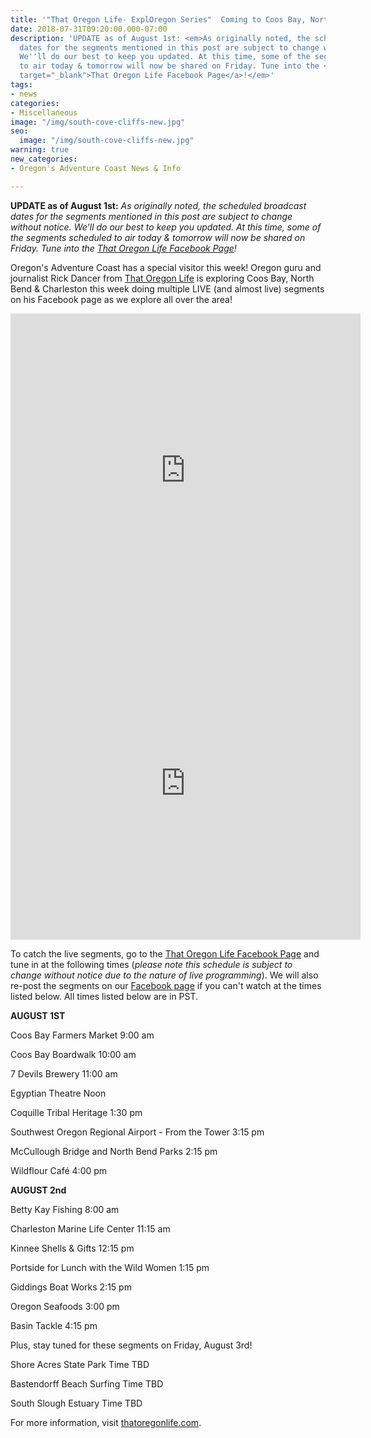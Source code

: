 ```yaml
---
title: '"That Oregon Life- ExplOregon Series"  Coming to Coos Bay, North Bend & Charleston!'
date: 2018-07-31T09:20:00.000-07:00
description: 'UPDATE as of August 1st: <em>As originally noted, the scheduled broadcast
  dates for the segments mentioned in this post are subject to change without notice.
  We''ll do our best to keep you updated. At this time, some of the segments scheduled
  to air today & tomorrow will now be shared on Friday. Tune into the <a href="https://www.facebook.com/ThatOregonLife/"
  target="_blank">That Oregon Life Facebook Page</a>!</em>'
tags:
- news
categories:
- Miscellaneous
image: "/img/south-cove-cliffs-new.jpg"
seo:
  image: "/img/south-cove-cliffs-new.jpg"
warning: true
new_categories:
- Oregon's Adventure Coast News & Info

---
```

<strong>UPDATE as of August 1st:</strong> <em>As originally noted, the scheduled broadcast dates for the segments mentioned in this post are subject to change without notice. We'll do our best to keep you updated. At this time, some of the segments scheduled to air today &amp; tomorrow will now be shared on Friday. Tune into the <a href="https://www.facebook.com/ThatOregonLife/">That Oregon Life Facebook Page</a>!</em>



Oregon's Adventure Coast has a special visitor this week! Oregon guru and journalist Rick Dancer from <a href="https://www.facebook.com/ThatOregonLife" target="_blank" rel="noopener noreferrer">That Oregon Life</a> is exploring Coos Bay, North Bend &amp; Charleston this week doing multiple LIVE (and almost live) segments on his Facebook page as we explore all over the area!



<iframe style="border: none; overflow: hidden;" src="https://www.facebook.com/plugins/video.php?href=https%3A%2F%2Fwww.facebook.com%2FThatOregonLife%2Fvideos%2F1759631577468602%2F&amp;show_text=1&amp;width=560" width="560" height="501" frameborder="0" scrolling="no" allowfullscreen="allowfullscreen"></iframe>



<iframe style="border: none; overflow: hidden;" src="https://www.facebook.com/plugins/video.php?href=https%3A%2F%2Fwww.facebook.com%2FThatOregonLife%2Fvideos%2F1765962150168878%2F&amp;show_text=1&amp;width=560" width="560" height="501" frameborder="0" scrolling="no" allowfullscreen="allowfullscreen"></iframe>



To catch the live segments, go to the <a href="https://www.facebook.com/ThatOregonLife/">That Oregon Life Facebook Page</a> and tune in at the following times (<em>please note</em><em> this schedule is subject to change without notice due to the nature of live programming</em>). We will also re-post the segments on our <a href="https://www.facebook.com/OregonsAdventureCoast/">Facebook page</a> if you can't watch at the times listed below. All times listed below are in PST.



<strong>AUGUST 1ST</strong>

Coos Bay Farmers Market 9:00 am

Coos Bay Boardwalk 10:00 am

7 Devils Brewery 11:00 am

Egyptian Theatre Noon

Coquille Tribal Heritage 1:30 pm

Southwest Oregon Regional Airport - From the Tower 3:15 pm

McCullough Bridge and North Bend Parks 2:15 pm

Wildflour Café 4:00 pm



<strong>AUGUST 2nd</strong>

Betty Kay Fishing 8:00 am

Charleston Marine Life Center 11:15 am

Kinnee Shells &amp; Gifts 12:15 pm

Portside for Lunch with the Wild Women 1:15 pm

Giddings Boat Works 2:15 pm

Oregon Seafoods 3:00 pm

Basin Tackle 4:15 pm



Plus, stay tuned for these segments on Friday, August 3rd!

Shore Acres State Park Time TBD

Bastendorff Beach Surfing Time TBD

South Slough Estuary Time TBD



For more information, visit <a href="https://thatoregonlife.com/">thatoregonlife.com</a>.
